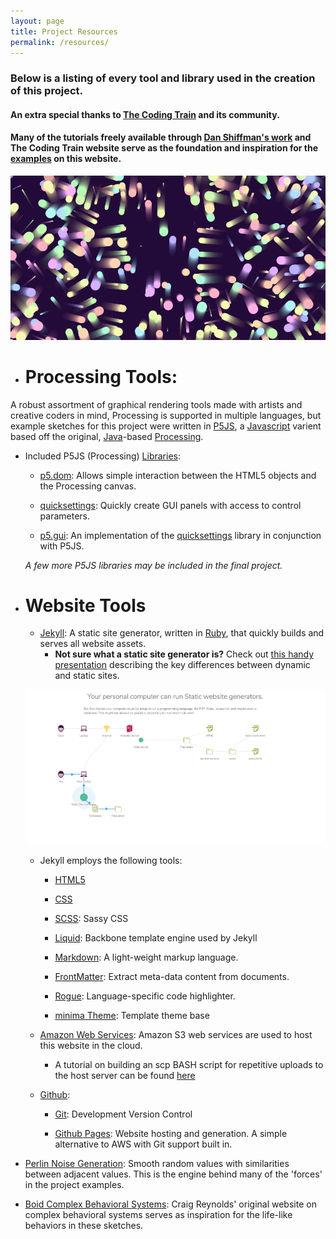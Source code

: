 ```yaml
---
layout: page
title: Project Resources
permalink: /resources/
---
```


### Below is a listing of every tool and library used in the creation of this project.

#### An extra special thanks to [The Coding Train](https://thecodingtrain.com/) and its community.

#### Many of the tutorials freely available through [Dan Shiffman's work](https://shiffman.net/) and The Coding Train website serve as the foundation and inspiration for the [examples](/) on this website.

![Flow Field Snapshot](/assets/flow_field.png "Flow Field Snapshot")

- # Processing Tools:
A robust assortment of graphical rendering tools made with artists and creative coders in mind, Processing is supported in multiple languages, but example sketches for this project were written in [P5JS](https://p5js.org/), a [Javascript](https://www.javascript.com/) varient based off the original, [Java](https://www.java.com/)-based [Processing](https://processing.org/).
  - Included P5JS (Processing) [Libraries](https://p5js.org/libraries/):

    - [p5.dom](https://p5js.org/reference/#/libraries/p5.dom):
     Allows simple interaction between the HTML5 objects and the Processing canvas.

    - [quicksettings](https://github.com/bit101/quicksettings):
     Quickly create GUI panels with access to control parameters.

    - [p5.gui](https://github.com/bitcraftlab/p5.gui):
     An implementation of the [quicksettings](https://github.com/bit101/quicksettings) library in conjunction with P5JS.

    *A few more P5JS libraries may be included in the final project.*

- # Website Tools

  - [Jekyll](https://jekyllrb.com/):
  A static site generator, written in [Ruby](https://www.ruby-lang.org/en/), that quickly builds and serves all website assets.
    - __Not sure what a static site generator is?__ Check out [this handy presentation](http://nilclass.com/courses/what-is-a-static-website/) describing the key differences between dynamic and static sites.

  ![Static Site Generation](/assets/static_site_generation.png)

    - Jekyll employs the following tools:

      - [HTML5](https://developer.mozilla.org/en-US/docs/Web/Guide/HTML/HTML5)

      - [CSS](https://developer.mozilla.org/en-US/docs/Web/CSS)

      - [SCSS](https://sass-lang.com/documentation/syntax):
    Sassy CSS

      - [Liquid](https://shopify.github.io/liquid/):
    Backbone template engine used by Jekyll

      - [Markdown](https://www.markdownguide.org/):
    A light-weight markup language.

      - [FrontMatter](https://www.npmjs.com/package/front-matter):
    Extract meta-data content from documents.

      - [Rogue](http://rouge.jneen.net/):
    Language-specific code highlighter.

      - [minima Theme](https://github.com/jekyll/minima):
    Template theme base

  - [Amazon Web Services](https://aws.amazon.com/):
  Amazon S3 web services are used to host this website in the cloud.
    - A tutorial on building an scp BASH script for repetitive uploads to the host server can be found [here](https://www.inmotionhosting.com/support/website/jekyll/how-to-publish-your-jekyll-site-with-scp)

  - [Github](https://github.com/):

    - [Git](https://git-scm.com/):
    Development Version Control

    - [Github Pages](https://pages.github.com/):
    Website hosting and generation. A simple alternative to AWS with Git support built in.

- [Perlin Noise Generation](https://en.wikipedia.org/wiki/Perlin_noise):
Smooth random values with similarities between adjacent values. This is the engine behind many of the 'forces' in the project examples.

- [Boid Complex Behavioral Systems](https://www.red3d.com/cwr/boids/):
Craig Reynolds' original website on complex behavioral systems serves as inspiration for the life-like behaviors in these sketches.

